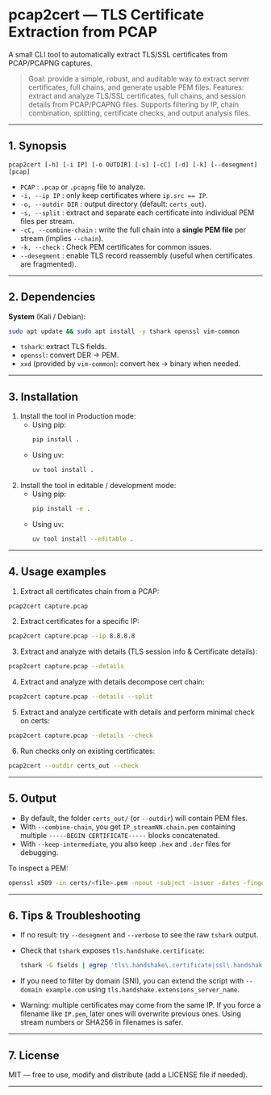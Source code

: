 # pcap2cert — TLS Certificate Extraction from PCAP

A small CLI tool to automatically extract TLS/SSL certificates from PCAP/PCAPNG captures.

> Goal: provide a simple, robust, and auditable way to extract server certificates, full chains,
> and generate usable PEM files.
> Features: extract and analyze TLS/SSL certificates, full chains, and session details from PCAP/PCAPNG files. Supports filtering by IP, chain combination, splitting, certificate checks, and output analysis files.

---

## 1. Synopsis

`pcap2cert [-h] [-i IP] [-o OUTDIR] [-s] [-cC] [-d] [-k] [--desegment] [pcap]`



* `PCAP` : `.pcap` or `.pcapng` file to analyze.
* `-i, --ip IP` : only keep certificates where `ip.src == IP`.
* `-o, --outdir DIR` : output directory (default: `certs_out`).
* `-s, --split` : extract and separate each certificate into individual PEM files per stream.
* `-cC, --combine-chain` : write the full chain into a **single PEM file** per stream (implies `--chain`).
* `-k, --check` : Check PEM certificates for common issues.
* `--desegment` : enable TLS record reassembly (useful when certificates are fragmented).

---

## 2. Dependencies

**System** (Kali / Debian):

```bash
sudo apt update && sudo apt install -y tshark openssl vim-common
```

* `tshark`: extract TLS fields.
* `openssl`: convert DER -> PEM.
* `xxd` (provided by `vim-common`): convert hex -> binary when needed.

---

## 3. Installation

1. Install the tool in Production mode:
   - Using pip:
     ```sh
     pip install .
     ```
   - Using uv:
     ```sh
     uv tool install .
     ```
2. Install the tool in editable / development mode:
   - Using pip:
     ```sh
     pip install -e .
     ```
   - Using uv:
     ```sh
     uv tool install --editable .
     ```
---

## 4. Usage examples

1. Extract all certificates chain from a PCAP:

```bash
pcap2cert capture.pcap
```

2. Extract certificates for a specific IP:

```bash
pcap2cert capture.pcap --ip 8.8.8.8
```

3. Extract and analyze with details (TLS session info & Certificate details):

```bash
pcap2cert capture.pcap --details
```

4. Extract and analyze with details decompose cert chain:

```bash
pcap2cert capture.pcap --details --split
```

5. Extract and analyze certificate with details and perform minimal check on certs:

```bash
pcap2cert capture.pcap --details --check
``` 

6. Run checks only on existing certificates:

```bash
pcap2cert --outdir certs_out --check
``` 

---

## 5. Output

* By default, the folder `certs_out/` (or `--outdir`) will contain PEM files.
* With `--combine-chain`, you get `IP_streamNN.chain.pem` containing multiple `-----BEGIN CERTIFICATE-----` blocks concatenated.
* With `--keep-intermediate`, you also keep `.hex` and `.der` files for debugging.

To inspect a PEM:

```bash
openssl x509 -in certs/<file>.pem -noout -subject -issuer -dates -fingerprint -sha256
```

---

## 6. Tips & Troubleshooting

* If no result: try `--desegment` and `--verbose` to see the raw `tshark` output.
* Check that `tshark` exposes `tls.handshake.certificate`:

  ```bash
  tshark -G fields | egrep 'tls\.handshake\.certificate|ssl\.handshake\.certificate'
  ```
* If you need to filter by domain (SNI), you can extend the script with `--domain example.com` using `tls.handshake.extensions_server_name`.
* Warning: multiple certificates may come from the same IP. If you force a filename like `IP.pem`, later ones will overwrite previous ones. Using stream numbers or SHA256 in filenames is safer.

---

## 7. License

MIT — free to use, modify and distribute (add a LICENSE file if needed).

---